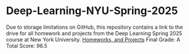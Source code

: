 # Deep-Learning-NYU-Spring-2025
Due to storage limitations on GitHub, this repository contains a link to the drive for all homework and projects from the Deep Learning Spring 2025 course at New York University.
[Homeworks, and Projects](https://drive.google.com/drive/folders/18C6oH5TqdUlAoLAvuVt-UfoQ1cxJvNG2?usp=sharing)
Final Grade: A    
Total Score: 96.5     
